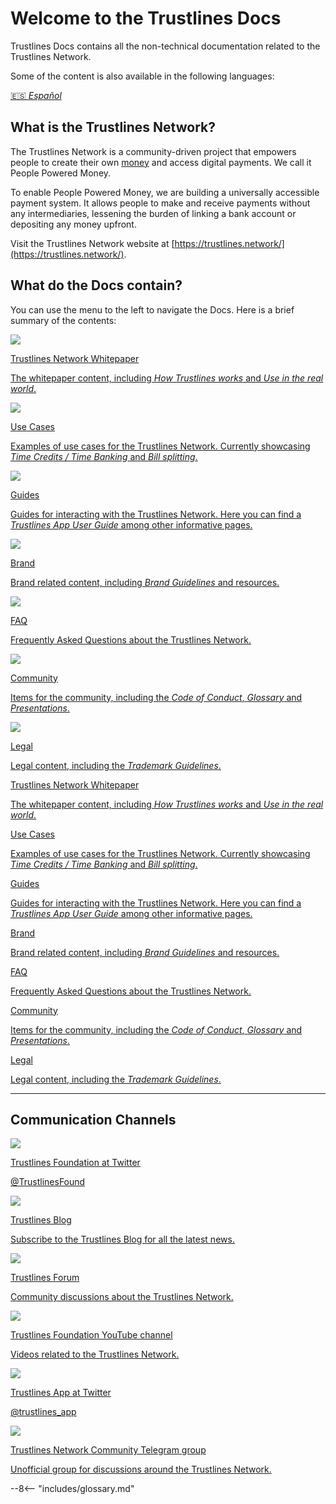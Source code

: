 # Welcome to the Trustlines Docs

Trustlines Docs contains all the non-technical documentation related to the Trustlines Network.

Some of the content is also available in the following languages:

[:es: _Español_](index.es.md)

## What is the Trustlines Network?

The Trustlines Network is a community-driven project that empowers people to create their own [money](https://www.investopedia.com/terms/m/money.asp#:~:text=Money%20is%20an%20economic%20unit,transactional%20purposes%20in%20an%20economy.&text=Money%20originates%20in%20the%20form,as%20a%20medium%20of%20exchange.) and access digital payments. We call it People Powered Money.

To enable People Powered Money, we are building a universally accessible payment system. It allows people to make and receive payments without any intermediaries, lessening the burden of linking a bank account or depositing any money upfront.

Visit the Trustlines Network website at [https://trustlines.network/](https://trustlines.network/).

## What do the Docs contain?

You can use the menu to the left to navigate the Docs. Here is a brief summary of the contents:

<div class="index_cards_row">
  <div class="index_cards">
    <a href="resources/wp_content/abstract">
      <div class="index_card_img"><img src="assets/images/card_wp.png" /></div>
      <div class="index_card_text">
        <p class="card_title">Trustlines Network Whitepaper</p>
        <p>The whitepaper content, including <i>How Trustlines works</i> and <i>Use in the real world</i>.</p>
      </div>
    </a>
  </div>

  <div class="index_cards">
    <a href="use_cases/bill_splitting/bill_splitting_on_trustlines">
      <div class="index_card_img"><img src="assets/images/card_usecases.png" /></div>
      <div class="index_card_text">
        <p class="card_title">Use Cases</p>
        <p>Examples of use cases for the Trustlines Network. Currently showcasing <i>Time Credits / Time Banking</i> and <i>Bill splitting</i>.</p>
      </div>
    </a>
  </div>

  <div class="index_cards">
    <a href="use_cases/time_credits/time_credits_on_trustlines">
      <div class="index_card_img"><img src="assets/images/card_guides.png" /></div>
      <div class="index_card_text">
        <p class="card_title">Guides</p>
        <p>Guides for interacting with the Trustlines Network. Here you can find a <i>Trustlines App User Guide</i> among other informative pages.</p>
      </div>
    </a>
  </div>
</div>

<div class="index_cards_row">
  <div class="index_cards">
    <a href="brand/brand_guidelines">
      <div class="index_card_img"><img src="assets/images/card_brand.png" /></div>
      <div class="index_card_text">
        <p class="card_title">Brand</p>
        <p>Brand related content, including <i>Brand Guidelines</i> and resources.</p>
      </div>
    </a>
  </div>

  <div class="index_cards">
    <a href="resources/FAQ">
      <div class="index_card_img"><img src="assets/images/card_faq.png" /></div>
      <div class="index_card_text">
        <p class="card_title">FAQ</p>
        <p>Frequently Asked Questions about the Trustlines Network.</p>
      </div>
    </a>
  </div>

  <div class="index_cards">
    <a href="foundation/trademarks">
      <div class="index_card_img"><img src="assets/images/card_community.png" /></div>
      <div class="index_card_text">
        <p class="card_title">Community</p>
        <p>Items for the community, including the <i>Code of Conduct</i>, <i>Glossary</i> and <i>Presentations</i>.</p>
      </div>
    </a>
  </div>
</div>

<div class="index_cards_row">
  <div class="index_cards">
    <a href="resources/wp_content/abstract">
      <div class="index_card_img"><img src="assets/images/card_legal.png" /></div>
      <div class="index_card_text">
        <p class="card_title">Legal</p>
        <p>Legal content, including the <i>Trademark Guidelines</i>.</p>
      </div>
    </a>
  </div>
</div>

<div class="mobile_cards admonition quote">
  <a href="resources/wp_content/abstract">
    <p class="card_title">Trustlines Network Whitepaper</p>
    <p>The whitepaper content, including <i>How Trustlines works</i> and <i>Use in the real world</i>.</p>
  </a>
</div>

<div class="mobile_cards admonition quote">
  <a href="resources/wp_content/abstract">
    <p class="card_title">Use Cases</p>
    <p>Examples of use cases for the Trustlines Network. Currently showcasing <i>Time Credits / Time Banking</i> and <i>Bill splitting</i>.</p>
  </a>
</div>

<div class="mobile_cards admonition quote">
  <a href="resources/wp_content/abstract">
      <p class="card_title">Guides</p>
      <p>Guides for interacting with the Trustlines Network. Here you can find a <i>Trustlines App User Guide</i> among other informative pages.</p>
  </a>
</div>

  <div class="mobile_cards admonition quote">
    <a href="resources/wp_content/abstract">
        <p class="card_title">Brand</p>
        <p>Brand related content, including <i>Brand Guidelines</i> and resources.</p>
    </a>
  </div>

  <div class="mobile_cards admonition quote">
    <a href="resources/wp_content/abstract">
        <p class="card_title">FAQ</p>
        <p>Frequently Asked Questions about the Trustlines Network.</p>
    </a>
  </div>

  <div class="mobile_cards admonition quote">
    <a href="resources/wp_content/abstract">
        <p class="card_title">Community</p>
        <p>Items for the community, including the <i>Code of Conduct</i>, <i>Glossary</i> and <i>Presentations</i>.</p>
    </a>
  </div>

  <div class="mobile_cards admonition quote">
    <a href="resources/wp_content/abstract">
        <p class="card_title">Legal</p>
        <p>Legal content, including the <i>Trademark Guidelines</i>.</p>
    </a>
  </div>

___

## Communication Channels

<div class="index_cards_row">
  <div class="index_cards">
    <a href="https://twitter.com/TrustlinesFound" target="_blank">
      <div class="index_card_img"><img src="assets/images/tf_twitter_card.png" /></div>
      <div class="index_card_text">
        <p class="card_title">Trustlines Foundation at Twitter</p>
        <p>@TrustlinesFound</p>
      </div>
    </a>
  </div>

  <div class="index_cards">
    <a href="resources/wp_content/abstract">
      <div class="index_card_img"><img src="assets/images/tl_blog_card.png" /></div>
      <div class="index_card_text">
        <p class="card_title">Trustlines Blog</p>
        <p>Subscribe to the Trustlines Blog for all the latest news.</p>
      </div>
    </a>
  </div>

  <div class="index_cards">
    <a href="resources/wp_content/abstract">
      <div class="index_card_img"><img src="assets/images/tl_forum_card.png" /></div>
      <div class="index_card_text">
        <p class="card_title">Trustlines Forum</p>
        <p>Community discussions about the Trustlines Network.</p>
      </div>
    </a>
  </div>
</div>

<div class="index_cards_row">
  <div class="index_cards">
    <a href="https://twitter.com/TrustlinesFound" target="_blank">
      <div class="index_card_img"><img src="assets/images/tf_youtube_card.png" /></div>
      <div class="index_card_text">
        <p class="card_title">Trustlines Foundation YouTube channel</p>
        <p>Videos related to the Trustlines Network.</p>
      </div>
    </a>
  </div>

  <div class="index_cards">
    <a href="resources/wp_content/abstract">
      <div class="index_card_img"><img src="assets/images/tla_twitter_card.png" /></div>
      <div class="index_card_text">
        <p class="card_title">Trustlines App at Twitter</p>
        <p>@trustlines_app</p>
      </div>
    </a>
  </div>

  <div class="index_cards">
    <a href="resources/wp_content/abstract">
      <div class="index_card_img"><img src="assets/images/tl_telegram_card.png" /></div>
      <div class="index_card_text">
        <p class="card_title">Trustlines Network Community Telegram group</p>
        <p>Unofficial group for discussions around the Trustlines Network.</p>
      </div>
    </a>
  </div>
</div>

--8<-- "includes/glossary.md"
